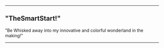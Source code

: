 
---
 "TheSmartStart!"
---

 "Be Whisked away into my innovative and colorful wonderland in the making!"

---

